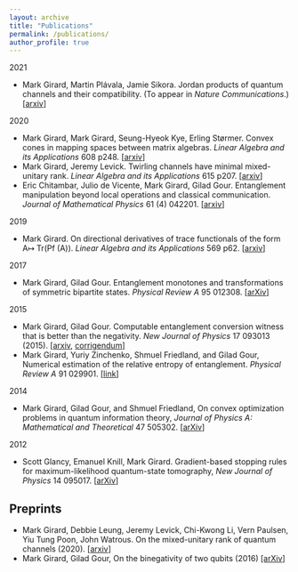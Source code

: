 ```yaml
---
layout: archive
title: "Publications"
permalink: /publications/
author_profile: true
---
```




2021

-  Mark Girard, Martin Plávala, Jamie Sikora. Jordan products of quantum channels and their compatibility. (To appear in *Nature Communications*.) \[[arxiv](https://arxiv.org/abs/2009.03279)\]

2020
- Mark Girard, Mark Girard, Seung-Hyeok Kye, Erling Størmer. Convex cones in mapping spaces between matrix algebras. *Linear Algebra and its Applications* 608 p248. \[[arxiv](https://arxiv.org/abs/2002.09614)\]
- Mark Girard, Jeremy Levick. Twirling channels have minimal mixed-unitary rank. *Linear Algebra and its Applications*
 615 p207. \[[arxiv](https://arxiv.org/abs/2005.07056)\]
- Eric Chitambar, Julio de Vicente, Mark Girard, Gilad Gour. Entanglement manipulation beyond local operations and classical communication. *Journal of Mathematical Physics* 61 (4) 042201. \[[arxiv](https://arxiv.org/abs/1711.03835)\]

2019
 - Mark Girard. On directional derivatives of trace functionals of the form A↦ Tr(Pf (A)). *Linear Algebra and its Applications* 569 p62. \[[arxiv](https://arxiv.org/abs/1810.05641)\]


2017

- Mark Girard, Gilad Gour. Entanglement monotones and transformations of symmetric bipartite states. *Physical Review A* 95 012308. \[[arXiv](https://arxiv.org/abs/1609.08016)\]

2015

- Mark Girard, Gilad Gour. Computable entanglement conversion witness that is better than the negativity. *New Journal of Physics* 17 093013 (2015). \[[arxiv](http://arxiv.org/abs/1410.7094), [corrigendum](https://iopscience.iop.org/article/10.1088/1367-2630/aabb27/meta)\]
- Mark Girard, Yuriy Zinchenko, Shmuel Friedland, and Gilad Gour, Numerical estimation of the relative entropy of entanglement. *Physical Review A* 91 029901. \[[link](http://journals.aps.org/pra/abstract/10.1103/PhysRevA.91.029901)\]


2014

- Mark Girard, Gilad Gour, and Shmuel Friedland, On convex optimization problems in quantum information theory, *Journal of Physics A: Mathematical and Theoretical* 47 505302. \[[arXiv](http://arxiv.org/abs/1402.0034)\]


2012

- Scott Glancy, Emanuel Knill, Mark Girard. Gradient-based stopping rules for maximum-likelihood quantum-state tomography, *New Journal of Physics* 14 095017. \[[arXiv](http://arxiv.org/abs/1205.4043)\]

## Preprints

- Mark Girard, Debbie Leung, Jeremy Levick, Chi-Kwong Li, Vern Paulsen, Yiu Tung Poon, John Watrous. On the mixed-unitary rank of quantum channels (2020). \[[arxiv](https://arxiv.org/abs/2003.14405)\]
- Mark Girard, Gilad Gour, On the binegativity of two qubits (2016) [\[arXiv](https://arxiv.org/pdf/1701.02724.pdf)\]
